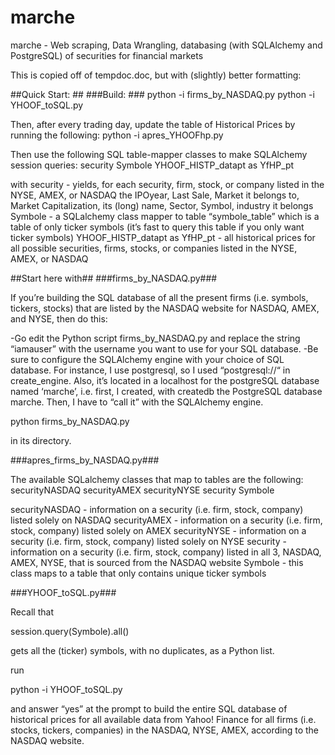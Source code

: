 # marche
marche - Web scraping, Data Wrangling, databasing (with SQLAlchemy and PostgreSQL) of securities for financial markets

This is copied off of tempdoc.doc, but with (slightly) better formatting:

##Quick Start: ##
###Build: ###
  python -i firms_by_NASDAQ.py
  python -i YHOOF_toSQL.py

Then, after every trading day, update the table of Historical Prices by running the following:
  python -i apres_YHOOFhp.py

Then use the following SQL table-mapper classes to make SQLAlchemy session queries:
security
Symbole
YHOOF_HISTP_datapt as YfHP_pt

with 
security - yields, for each security, firm, stock, or company listed in the NYSE, AMEX, or NASDAQ the IPOyear, Last Sale, Market it belongs to, Market Capitalization, its (long) name, Sector, Symbol, industry it belongs
Symbole - a SQLalchemy class mapper to table “symbole_table” which is a table of only ticker symbols (it’s fast to query this table if you only want ticker symbols)
YHOOF_HISTP_datapt as YfHP_pt - all historical prices for all possible securities, firms, stocks, or companies listed in the NYSE, AMEX, or NASDAQ


##Start here with##
###firms_by_NASDAQ.py###

If you’re building the SQL database of all the present firms (i.e. symbols, tickers, stocks) that are listed by the NASDAQ website for NASDAQ, AMEX, and NYSE, then do this:

-Go edit the Python script firms_by_NASDAQ.py and replace the string “iamauser” with the username you want to use for your SQL database.
-Be sure to configure the SQLAlchemy engine with your choice of SQL database.  For instance, I use postgresql, so I used “postgresql://“ in create_engine.  Also, it’s located in a localhost for the postgreSQL database named ‘marche’, i.e. first, I created, with createdb the PostgreSQL database marche.  Then, I have to “call it” with the SQLAlchemy engine.  

python firms_by_NASDAQ.py

in its directory.  


###apres_firms_by_NASDAQ.py###

The available SQLalchemy classes that map to tables are the following:
securityNASDAQ
securityAMEX
securityNYSE
security
Symbole

securityNASDAQ - information on a security (i.e. firm, stock, company) listed solely on NASDAQ
securityAMEX - information on a security (i.e. firm, stock, company) listed solely on AMEX
securityNYSE - information on a security (i.e. firm, stock, company) listed solely on NYSE
security - information on a security (i.e. firm, stock, company) listed in all 3, NASDAQ, AMEX, NYSE, that is sourced from the NASDAQ website
Symbole - this class maps to a table that only contains unique ticker symbols


###YHOOF_toSQL.py###

Recall that 

  session.query(Symbole).all()

gets all the (ticker) symbols, with no duplicates, as a Python list.  

run 

  python -i YHOOF_toSQL.py

and answer “yes” at the prompt to build the entire SQL database of historical prices for all available data from Yahoo! Finance for all firms (i.e. stocks, tickers, companies) in the NASDAQ, NYSE, AMEX, according to the NASDAQ website.



